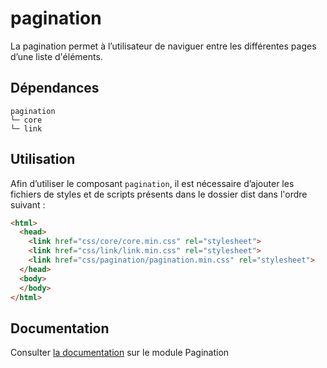 # pagination

La pagination permet à l’utilisateur de naviguer entre les différentes pages d’une liste d'éléments.

## Dépendances
```shell
pagination
└─ core
└─ link
```

## Utilisation
Afin d’utiliser le composant `pagination`, il est nécessaire d’ajouter les fichiers de styles et de scripts présents dans le dossier dist dans l'ordre suivant :
```html
<html>
  <head>
    <link href="css/core/core.min.css" rel="stylesheet">
    <link href="css/link/link.min.css" rel="stylesheet">
    <link href="css/pagination/pagination.min.css" rel="stylesheet">
  </head>
  <body>
  </body>
</html>
```

## Documentation

Consulter [la documentation](https://gouvfr.atlassian.net/wiki/spaces/DB/pages/223051980/Pagination+-+Pagination) sur le module Pagination